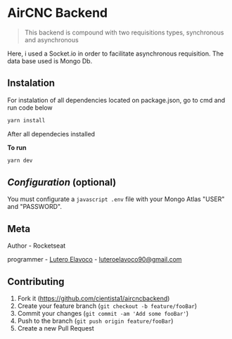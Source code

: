 # AirCNC Backend
> This backend is compound with two requisitions types, synchronous and asynchronous

Here, i used a Socket.io in order to facilitate asynchronous requisition. The data base used is Mongo Db.

## Instalation 

For instalation of all dependencies located on package.json, go to cmd and run code below

```sh
yarn install
```

After all dependecies installed

**To run**

```sh
yarn dev 
```

## _Configuration_ (optional)

You must configurate a ``` javascript .env ``` file with your Mongo Atlas "USER" and "PASSWORD". 

## Meta

Author - Rocketseat

programmer -  [Lutero Elavoco](https://www.linkedin.com/in/l%C3%BAtero-elavoco-5951b619b/) - luteroelavoco90@gmail.com



## Contributing 

1. Fork it (https://github.com/cientista1/aircncbackend)
2. Create your feature branch (`git checkout -b feature/fooBar`)
3. Commit your changes (`git commit -am 'Add some fooBar'`)
4. Push to the branch (`git push origin feature/fooBar`)
5. Create a new Pull Request

